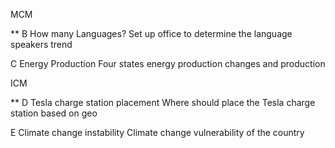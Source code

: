 MCM 

** B How many Languages? 
Set up office to determine the language speakers trend

C Energy Production 
Four states energy production changes and production 

ICM 

** D Tesla charge station placement
Where should place the Tesla charge station based on geo

E Climate change instability
Climate change vulnerability of the country 

 

